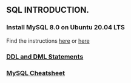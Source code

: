 ## SQL INTRODUCTION.

### Install MySQL 8.0 on Ubuntu 20.04 LTS
Find the instructions [here](https://phoenixnap.com/kb/install-mysql-ubuntu-20-04) or [here](https://www.digitalocean.com/community/tutorials/how-to-install-mysql-on-ubuntu-20-04)

### [DDL and DML Statements](https://web.csulb.edu/colleges/coe/cecs/dbdesign/dbdesign.php?page=sql/ddldml.php)

### [MySQL Cheatsheet](https://intellipaat.com/mediaFiles/2019/02/SQL-Commands-Cheat-Sheet.pdf?US)
